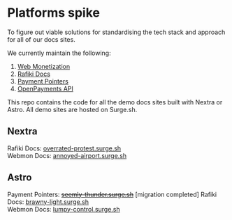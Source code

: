 # Platforms spike

To figure out viable solutions for standardising the tech stack and approach for all of our docs sites.

We currently maintain the following:

1. [Web Monetization](https://webmonetization.org)
2. [Rafiki Docs](https://rafiki.dev)
3. [Payment Pointers](https://paymentpointers.org)
4. [OpenPayments API](https://docs.openpayments.guide/)

This repo contains the code for all the demo docs sites built with Nextra or Astro. All demo sites are hosted on Surge.sh.

## Nextra

Rafiki Docs: [overrated-protest.surge.sh](https://overrated-protest.surge.sh/)  
Webmon Docs: [annoyed-airport.surge.sh](https://annoyed-airport.surge.sh/)

## Astro

Payment Pointers: ~~[seemly-thunder.surge.sh](https://seemly-thunder.surge.sh/)~~ [migration completed]
Rafiki Docs: [brawny-light.surge.sh](https://brawny-light.surge.sh/)  
Webmon Docs: [lumpy-control.surge.sh](http://lumpy-control.surge.sh/)

